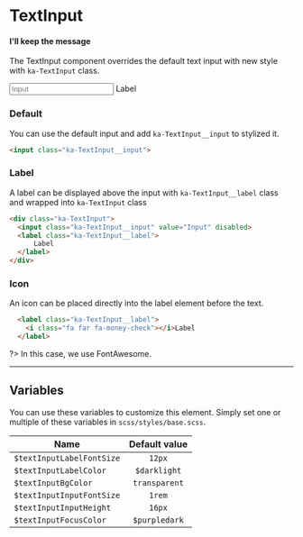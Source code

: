 # TextInput
#### I'll  keep the message

The TextInput component overrides the default text input with new style with `ka-TextInput` class.

<div class="demo-block">
  <div class="ka-TextInput">
    <input class="ka-TextInput__input" placeholder="Input">
    <label class="ka-TextInput__label">
      <i class="fa far fa-money-check"></i>
        Label
    </label>
  </div>
</div>

### Default
You can use the default input and add `ka-TextInput__input` to stylized it.

```html
<input class="ka-TextInput__input">
```

### Label
A label can be displayed above the input with `ka-TextInput__label` class and wrapped into `ka-TextInput` class
```html
<div class="ka-TextInput">
  <input class="ka-TextInput__input" value="Input" disabled>
  <label class="ka-TextInput__label">
      Label
  </label>
</div>
```

### Icon
An icon can be placed directly into the label element before the text.
```html
  <label class="ka-TextInput__label">
    <i class="fa far fa-money-check"></i>Label
  </label>
```
?> In this case, we use FontAwesome.

***
Variables
------
You can use these variables to customize this element. Simply set one or multiple of these variables in `scss/styles/base.scss`.

| Name  | Default value |
| ------- |:-----------:|
|`$textInputLabelFontSize` | `12px` |
|`$textInputLabelColor` | `$darklight` |
|`$textInputBgColor` | `transparent` |
|`$textInputInputFontSize` | `1rem` |
|`$textInputInputHeight` | `16px` |
|`$textInputFocusColor` | `$purpledark` |
